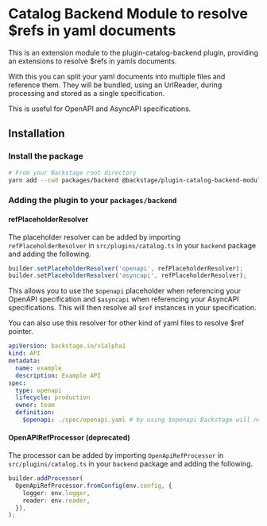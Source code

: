 # Catalog Backend Module to resolve $refs in yaml documents

This is an extension module to the plugin-catalog-backend plugin, providing an extensions to resolve $refs in yamls documents.

With this you can split your yaml documents into multiple files and reference them. They will be bundled, using an UrlReader, during processing and stored as a single specification.

This is useful for OpenAPI and AsyncAPI specifications.

## Installation

### Install the package

```bash
# From your Backstage root directory
yarn add --cwd packages/backend @backstage/plugin-catalog-backend-module-openapi
```

### Adding the plugin to your `packages/backend`

#### **refPlaceholderResolver**

The placeholder resolver can be added by importing `refPlaceholderResolver` in `src/plugins/catalog.ts` in your `backend` package and adding the following.

```ts
builder.setPlaceholderResolver('openapi', refPlaceholderResolver);
builder.setPlaceholderResolver('asyncapi', refPlaceholderResolver);
```

This allows you to use the `$openapi` placeholder when referencing your OpenAPI specification and `$asyncapi` when referencing your AsyncAPI specifications. This will then resolve all `$ref` instances in your specification.

You can also use this resolver for other kind of yaml files to resolve $ref pointer.

```yaml
apiVersion: backstage.io/v1alpha1
kind: API
metadata:
  name: example
  description: Example API
spec:
  type: openapi
  lifecycle: production
  owner: team
  definition:
    $openapi: ./spec/openapi.yaml # by using $openapi Backstage will now resolve all $ref instances
```

#### **OpenAPIRefProcessor** (deprecated)

The processor can be added by importing `OpenApiRefProcessor` in `src/plugins/catalog.ts` in your `backend` package and adding the following.

```ts
builder.addProcessor(
  OpenApiRefProcessor.fromConfig(env.config, {
    logger: env.logger,
    reader: env.reader,
  }),
);
```
